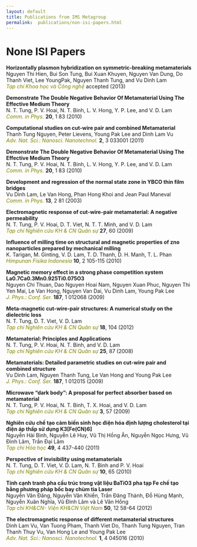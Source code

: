 ```yaml
---
layout: default
title: Publications from IMS Metagroup
permalink:	publications/non-isi-papers.html
---
```


# None ISI Papers

<p><strong>Horizontally plasmon hybridization on symmetric-breaking metamaterials</strong><br />
	Nguyen Thi Hien, Bui Son Tung, Bui Xuan Khuyen, Nguyen Van Dung, Do Thanh Viet, Lee YoungPak, Nguyen Thanh Tung, and Vu Dinh Lam<br />
	<font style="color: rgb(128, 128, 0); font-style: italic;">Tạp chí Khoa học và Công nghệ</font> accepted (2013)</p>
<p><strong>Demonstrate The Double Negative Behavior Of Metamaterial Using The Effective Medium Theory</strong><br />
	N. T. Tung, P. V. Hoai, N. T. Binh, L. V. Hong, Y. P. Lee, and V. D. Lam<br />
	<font style="color: rgb(128, 128, 0); font-style: italic;">Comm. in Phys.</font> <strong>20</strong>, 1 83 (2010)</p>
<!--end -->
<p><strong>Computational studies on cut-wire pair and combined Metamaterial</strong><br />
	Thanh Tung Nguyen, Peter Lievens, Young Pak Lee and Dinh Lam Vu<br />
	<font style="color: rgb(128, 128, 0); font-style: italic;">Adv. Nat. Sci.: Nanosci. Nanotechnol.</font> <strong> 2</strong>, 3 033001 (2011)</p>
<p><strong>Demonstrate The Double Negative Behavior Of Metamaterial Using The Effective Medium Theory</strong><br />
	N. T. Tung, P. V. Hoai, N. T. Binh, L. V. Hong, Y. P. Lee, and V. D. Lam<br />
	<font style="color: rgb(128, 128, 0); font-style: italic;">Comm. in Phys.</font> <strong>20</strong>, 1 83 (2010)</p>
<p><strong>Development and regression of the normal state zone in YBCO thin film bridges</strong><br />
	Vu Dinh Lam, Le Van Hong, Phan Hong Khoi and Jean Paul Maneval<br />
	<font style="color: rgb(128, 128, 0); font-style: italic;">Comm. in Phys.</font> <strong>13</strong>, 2 81 (2003)</p>
<p><strong>Electromagnetic response of cut-wire-pair metamaterial: A negative permeability</strong><br />
	N. T. Tung, P. V. Hoai, D. T. Viet, N. T. T. Minh, and V. D. Lam<br />
	<font style="color: rgb(128, 128, 0); font-style: italic;">Tạp chí Nghiên cứu KH &amp; CN Quân sự</font> <strong>27</strong>, 60 (2009)</p>
<p><strong>Influence of milling time on structural and magnetic properties of zno nanoparticles prepared by mechanical milling</strong><br />
	K. Tarigan, M. Ginting, V. D. Lam, T. D. Thanh, D. H. Manh, T. L. Phan<br />
	<font style="color: rgb(128, 128, 0); font-style: italic;">Himpunan Fisika Indonesia</font> <strong>10</strong>, 2 105-115 (2010)</p>
<p><strong>Magnetic memory effect in a strong phase competition system La0.7Ca0.3Mn0.925Ti0.075O3</strong><br />
	Nguyen Chi Thuan, Dao Nguyen Hoai Nam, Nguyen Xuan Phuc, Nguyen Thi Yen Mai, Le Van Hong, Nguyen Van Dai, Vu Dinh Lam, Young Pak Lee<br />
	<font style="color: rgb(128, 128, 0); font-style: italic;">J. Phys.: Conf. Ser.</font> <strong>187</strong>, 1 012068 (2009)</p>
<p><strong>Meta-magnetic cut-wire-pair structures: A numerical study on the dielectric loss</strong><br />
	N. T. Tung, D. T. Viet, V. D. Lam<br />
	<font style="color: rgb(128, 128, 0); font-style: italic;">Tạp chí Nghiên cứu KH &amp; CN Quân sự</font> <strong>18</strong>, 104 (2012)</p>
<p><strong>Metamaterial: Principles and Applications</strong><br />
	N. T. Tung, P. V. Hoai, N. T. Binh, and V. D. Lam<br />
	<font style="color: rgb(128, 128, 0); font-style: italic;">Tạp chí Nghiên cứu KH &amp; CN Quân sự</font> <strong>25</strong>, 87 (2008)</p>
<p><strong>Metamaterials: Detailed parametric studies on cut-wire pair and combined structure</strong><br />
	Vu Dinh Lam, Nguyen Thanh Tung, Le Van Hong and Young Pak Lee<br />
	<font style="color: rgb(128, 128, 0); font-style: italic;">J. Phys.: Conf. Ser.</font> <strong>187</strong>, 1 012015 (2009)</p>
<p><strong>Microwave “dark body”: A proposal for perfect absorber based on metamaterial</strong><br />
	N. T. Tung, P. V. Hoai, N. T. Binh, T. X. Hoai, and V. D. Lam<br />
	<font style="color: rgb(128, 128, 0); font-style: italic;">Tạp chí Nghiên cứu KH &amp; CN Quân sự</font> <strong>3</strong>, 57 (2009)</p>
<p><strong>Nghiên cứu chế tạo cảm biến sinh học điện hóa định lượng cholesterol tại điện áp thấp sử dụng K3[Fe(CN)6]</strong><br />
	Nguyễn Hải Bình, Nguyễn Lê Huy, Vũ Thị Hồng Ân, Nguyễn Ngọc Hưng, Vũ Đình Lãm, Trần Đại Lâm<br />
	<font style="color: rgb(128, 128, 0); font-style: italic;">Tạp chí Hóa học</font> <strong>49</strong>, 4 437-440 (2011)</p>
<p><strong>Perspective of invisibility using metamaterials</strong><br />
	N. T. Tung, D. T. Viet, V. D. Lam, N. T. Binh and P. V. Hoai<br />
	<font style="color: rgb(128, 128, 0); font-style: italic;">Tạp chí Nghiên cứu KH &amp; CN Quân sự</font> <strong>10</strong>, 65 (2010)</p>
<p><strong>Tính cạnh tranh pha cấu trúc trong vật liệu BaTiO3 pha tạp Fe chế tạo bằng phương pháp bốc bay chùm tia Laser</strong><br />
	Nguyễn Văn Đăng, Nguyễn Văn Khiển, Trần Đăng Thành, Đỗ Hùng Mạnh, Nguyễn Xuân Nghĩa, Vũ Đình Lãm và Lê Văn Hồng<br />
	<font style="color: rgb(128, 128, 0); font-style: italic;">Tạp chí KH&amp;CN- Viện KH&amp;CN Việt Nam </font> <strong>50</strong>, 12 58-64 (2012)</p>
<p><strong>The electromagnetic response of different metamaterial structures</strong><br />
	Dinh Lam Vu, Van Tuong Pham, Thanh Viet Do, Thanh Tung Nguyen, Tran Thanh Thuy Vu, Van Hong Le and Young Pak Lee<br />
	<font style="color: rgb(128, 128, 0); font-style: italic;">Adv. Nat. Sci.: Nanosci. Nanotechnol.</font> <strong>1</strong>, 4 045016 (2010)</p>
